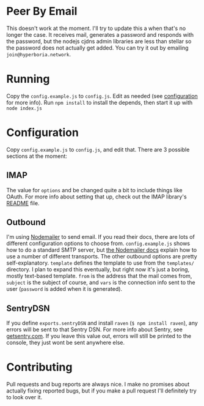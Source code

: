 # Peer By Email
This doesn't work at the moment. I'll try to update this a when that's no longer the case. It
receives mail, generates a password and responds with the password, but the nodejs cjdns admin
libraries are less than stellar so the password does not actually get added. You can try it out by
emailing `join@hyperboria.network`.

# Running
Copy the `config.example.js` to `config.js`. Edit as needed (see [configuration](#Configuration) for
more info). Run `npm install` to install the depends, then start it up with `node index.js`

# Configuration
Copy `config.example.js` to `config.js`, and edit that. There are 3 possible sections at the moment:

## IMAP
The value for `options` and be changed quite a bit to include things like OAuth. For more info about
setting that up, check out the IMAP library's
[README](https://github.com/pipedrive/inbox#create-new-imap-connection) file.

## Outbound
I'm using [Nodemailer](https://github.com/andris9/Nodemailer) to send email. If you read their docs,
there are lots of different configuration options to choose from. `config.example.js` shows how to
do a standard SMTP server, but
[the Nodemailer docs](https://github.com/andris9/Nodemailer#available-transports) explain how to use
a number of different transports.
The other outbound options are pretty self-explanatory. `template` defines the template to use from
the `templates/` directory. I plan to expand this eventually, but right now it's just a boring,
mostly text-based template. `from` is the address that the mail comes from, `subject` is the
subject of course, and `vars` is the connection info sent to the user (`password` is added when it
is generated).

## SentryDSN
If you define `exports.sentryDSN` and install `raven` (`$ npm install raven`), any errors will be
sent to that Sentry DSN. For more info about Sentry, see [getsentry.com](https://getsentry.com). If
you leave this value out, errors will still be printed to the console, they just wont be sent
anywhere else.

# Contributing
Pull requests and bug reports are always nice. I make no promises about actually fixing reported
bugs, but if you make a pull request I'll definitely try to look over it.
